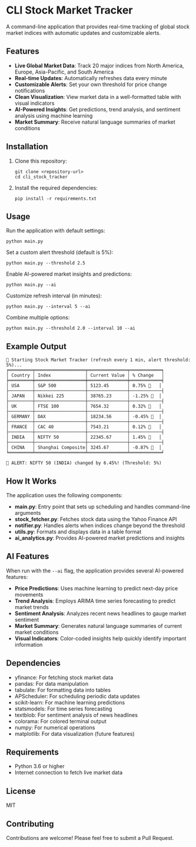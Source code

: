 # CLI Stock Market Tracker

A command-line application that provides real-time tracking of global stock market indices with automatic updates and customizable alerts.

## Features

- **Live Global Market Data**: Track 20 major indices from North America, Europe, Asia-Pacific, and South America
- **Real-time Updates**: Automatically refreshes data every minute
- **Customizable Alerts**: Set your own threshold for price change notifications
- **Clean Visualization**: View market data in a well-formatted table with visual indicators
- **AI-Powered Insights**: Get predictions, trend analysis, and sentiment analysis using machine learning
- **Market Summary**: Receive natural language summaries of market conditions

## Installation

1. Clone this repository:
   ```
   git clone <repository-url>
   cd cli_stock_tracker
   ```

2. Install the required dependencies:
   ```
   pip install -r requirements.txt
   ```

## Usage

Run the application with default settings:
```
python main.py
```

Set a custom alert threshold (default is 5%):
```
python main.py --threshold 2.5
```

Enable AI-powered market insights and predictions:
```
python main.py --ai
```

Customize refresh interval (in minutes):
```
python main.py --interval 5 --ai
```

Combine multiple options:
```
python main.py --threshold 2.0 --interval 10 --ai
```

## Example Output

```
🚀 Starting Stock Market Tracker (refresh every 1 min, alert threshold: 5%)...
╒═════════╤═══════════════════╤═══════════════╤════════════╕
│ Country │ Index             │ Current Value │ % Change   │
╞═════════╪═══════════════════╪═══════════════╪════════════╡
│ USA     │ S&P 500           │ 5123.45       │ 0.75% 🔼   │
├─────────┼───────────────────┼───────────────┼────────────┤
│ JAPAN   │ Nikkei 225        │ 38765.23      │ -1.25% 🔽  │
├─────────┼───────────────────┼───────────────┼────────────┤
│ UK      │ FTSE 100          │ 7654.32       │ 0.32% 🔼   │
├─────────┼───────────────────┼───────────────┼────────────┤
│ GERMANY │ DAX               │ 18234.56      │ -0.45% 🔽  │
├─────────┼───────────────────┼───────────────┼────────────┤
│ FRANCE  │ CAC 40            │ 7543.21       │ 0.12% 🔼   │
├─────────┼───────────────────┼───────────────┼────────────┤
│ INDIA   │ NIFTY 50          │ 22345.67      │ 1.45% 🔼   │
├─────────┼───────────────────┼───────────────┼────────────┤
│ CHINA   │ Shanghai Composite│ 3245.67       │ -0.87% 🔽  │
╘═════════╧═══════════════════╧═══════════════╧════════════╛

🚨 ALERT: NIFTY 50 (INDIA) changed by 6.45%! (Threshold: 5%)
```

## How It Works

The application uses the following components:

- **main.py**: Entry point that sets up scheduling and handles command-line arguments
- **stock_fetcher.py**: Fetches stock data using the Yahoo Finance API
- **notifier.py**: Handles alerts when indices change beyond the threshold
- **utils.py**: Formats and displays data in a table format
- **ai_analytics.py**: Provides AI-powered market predictions and insights

## AI Features

When run with the `--ai` flag, the application provides several AI-powered features:

- **Price Predictions**: Uses machine learning to predict next-day price movements
- **Trend Analysis**: Employs ARIMA time series forecasting to predict market trends
- **Sentiment Analysis**: Analyzes recent news headlines to gauge market sentiment
- **Market Summary**: Generates natural language summaries of current market conditions
- **Visual Indicators**: Color-coded insights help quickly identify important information

## Dependencies

- yfinance: For fetching stock market data
- pandas: For data manipulation
- tabulate: For formatting data into tables
- APScheduler: For scheduling periodic data updates
- scikit-learn: For machine learning predictions
- statsmodels: For time series forecasting
- textblob: For sentiment analysis of news headlines
- colorama: For colored terminal output
- numpy: For numerical operations
- matplotlib: For data visualization (future features)

## Requirements

- Python 3.6 or higher
- Internet connection to fetch live market data

## License

MIT

## Contributing

Contributions are welcome! Please feel free to submit a Pull Request.
